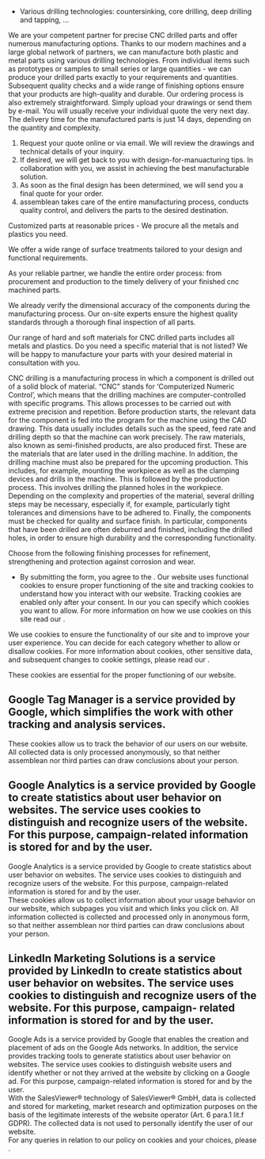   * Various drilling technologies: countersinking, core drilling, deep drilling and tapping, …

We are your competent partner for precise CNC drilled parts and offer numerous
manufacturing options. Thanks to our modern machines and a large global network
of partners, we can manufacture both plastic and metal parts using various
drilling technologies. From individual items such as prototypes or samples to
small series or large quantities - we can produce your drilled parts exactly to
your requirements and quantities. Subsequent quality checks and a wide range of
finishing options ensure that your products are high-quality and durable. Our
ordering process is also extremely straightforward. Simply upload your drawings
or send them by e-mail. You will usually receive your individual quote the very
next day. The delivery time for the manufactured parts is just 14 days,
depending on the quantity and complexity.

  1. Request your quote online or via email. We will review the drawings and technical details of your inquiry.
  2. If desired, we will get back to you with design-for-manuacturing tips. In collaboration with you, we assist in achieving the best manufacturable solution.
  3. As soon as the final design has been determined, we will send you a final quote for your order.
  4. assemblean takes care of the entire manufacturing process, conducts quality control, and delivers the parts to the desired destination.

Customized parts at reasonable prices - We procure all the metals and plastics
you need.

We offer a wide range of surface treatments tailored to your design and
functional requirements.

As your reliable partner, we handle the entire order process: from procurement
and production to the timely delivery of your finished cnc machined parts.

We already verify the dimensional accuracy of the components during the
manufacturing process. Our on-site experts ensure the highest quality standards
through a thorough final inspection of all parts.

Our range of hard and soft materials for CNC drilled parts includes all metals
and plastics. Do you need a specific material that is not listed? We will be
happy to manufacture your parts with your desired material in consultation with
you.

CNC drilling is a manufacturing process in which a component is drilled out of a
solid block of material. “CNC” stands for ‘Computerized Numeric Control’, which
means that the drilling machines are computer-controlled with specific programs.
This allows processes to be carried out with extreme precision and repetition.
Before production starts, the relevant data for the component is fed into the
program for the machine using the CAD drawing. This data usually includes
details such as the speed, feed rate and drilling depth so that the machine can
work precisely. The raw materials, also known as semi-finished products, are
also produced first. These are the materials that are later used in the drilling
machine. In addition, the drilling machine must also be prepared for the
upcoming production. This includes, for example, mounting the workpiece as well
as the clamping devices and drills in the machine. This is followed by the
production process. This involves drilling the planned holes in the workpiece.
Depending on the complexity and properties of the material, several drilling
steps may be necessary, especially if, for example, particularly tight
tolerances and dimensions have to be adhered to. Finally, the components must be
checked for quality and surface finish. In particular, components that have been
drilled are often deburred and finished, including the drilled holes, in order
to ensure high durability and the corresponding functionality.

Choose from the following finishing processes for refinement, strengthening and
protection against corrosion and wear.

* By submitting the form, you agree to the .
Our website uses functional cookies to ensure proper functioning of the site and
tracking cookies to understand how you interact with our website. Tracking
cookies are enabled only after your consent. In our you can specify which
cookies you want to allow. For more information on how we use cookies on this
site read our .

We use cookies to ensure the functionality of our site and to improve your user
experience. You can decide for each category whether to allow or disallow
cookies. For more information about cookies, other sensitive data, and
subsequent changes to cookie settings, please read our .

These cookies are essential for the proper functioning of our website.

Google Tag Manager is a service provided by Google, which simplifies the work
with other tracking and analysis services.  
---  
These cookies allow us to track the behavior of our users on our website. All
collected data is only processed anonymously, so that neither assemblean nor
third parties can draw conclusions about your person.

Google Analytics is a service provided by Google to create statistics about user
behavior on websites. The service uses cookies to distinguish and recognize
users of the website. For this purpose, campaign-related information is stored
for and by the user.  
---  
Google Analytics is a service provided by Google to create statistics about user
behavior on websites. The service uses cookies to distinguish and recognize
users of the website. For this purpose, campaign-related information is stored
for and by the user.  
These cookies allow us to collect information about your usage behavior on our
website, which subpages you visit and which links you click on. All information
collected is collected and processed only in anonymous form, so that neither
assemblean nor third parties can draw conclusions about your person.

LinkedIn Marketing Solutions is a service provided by LinkedIn to create
statistics about user behavior on websites. The service uses cookies to
distinguish and recognize users of the website. For this purpose, campaign-
related information is stored for and by the user.  
---  
Google Ads is a service provided by Google that enables the creation and
placement of ads on the Google Ads networks. In addition, the service provides
tracking tools to generate statistics about user behavior on websites. The
service uses cookies to distinguish website users and identify whether or not
they arrived at the website by clicking on a Google ad. For this purpose,
campaign-related information is stored for and by the user.  
With the SalesViewer® technology of SalesViewer® GmbH, data is collected and
stored for marketing, market research and optimization purposes on the basis of
the legitimate interests of the website operator (Art. 6 para.1 lit.f GDPR). The
collected data is not used to personally identify the user of our website.  
For any queries in relation to our policy on cookies and your choices, please .

